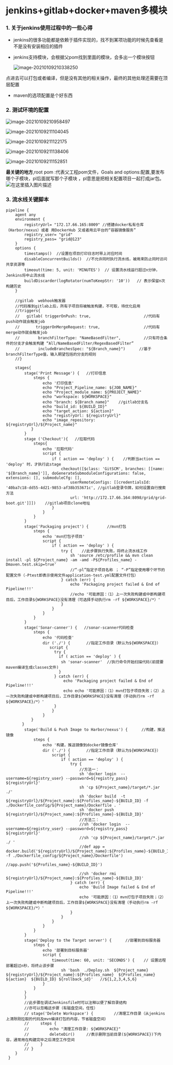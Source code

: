 #                        jenkins+gitlab+docker+maven多模块



### 1. 关于jenkins使用过程中的一些心得

- jenkins的很多功能都是依赖于插件实现的，找不到某项功能的时候先查看是不是没有安装相应的插件

- jenkins支持模块，会根据父pom找到里面的模块，会多出一个模块按钮

  ![image-20210109210338250](C:\Users\Hasee\AppData\Roaming\Typora\typora-user-images\image-20210109210338250.png)

点进去可以打包或者编译，但是没有其他的相关操作，最终的其他处理还需要在顶层配置

- maven的选项配置是个好东西

### 2. 测试环境的配置

![image-20210109210958497](C:\Users\Hasee\AppData\Roaming\Typora\typora-user-images\image-20210109210958497.png)

![image-20210109211104045](C:\Users\Hasee\AppData\Roaming\Typora\typora-user-images\image-20210109211104045.png)

![image-20210109211122175](C:\Users\Hasee\AppData\Roaming\Typora\typora-user-images\image-20210109211122175.png)

![image-20210109211138406](C:\Users\Hasee\AppData\Roaming\Typora\typora-user-images\image-20210109211138406.png)

![image-20210109211152851](C:\Users\Hasee\AppData\Roaming\Typora\typora-user-images\image-20210109211152851.png)



**最关键的地方**,root pom :代表父工程pom文件，Goals and options:配置,要发布哪个子模块，pl后面就写那个子模块 ，pl意思是把相关配置项目一起打成jar包。
![在这里插入图片描述](https://img-blog.csdnimg.cn/20201112143904999.png?x-oss-process=image/watermark,type_ZmFuZ3poZW5naGVpdGk,shadow_10,text_aHR0cHM6Ly9ibG9nLmNzZG4ubmV0L3FxXzQyNzAzMTgx,size_16,color_FFFFFF,t_70#pic_center)

### 3. 流水线关键脚本

```
pipeline {
    agent any
    environment {
        registryUrl= "172.17.66.165:8009" //搭建docker私有仓库（Harbor/nexus）或者 用DockerHub 又或者用云平台的“容器镜像服务”
        registry_user= "grid"
        registry_pass= "grid@123"
    }
    options {
        timestamps()  //设置在项目打印日志时带上对应时间
        disableConcurrentBuilds()  //不允许同时执行流水线，被用来防止同时访问共享资源等
        timeout(time: 5, unit: 'MINUTES')  // 设置流水线运行超过n分钟，Jenkins将中止流水线
        buildDiscarder(logRotator(numToKeepStr: '10'))   // 表示保留n次构建历史
    }

    //gitlab  webhook触发器
    //代码推到gitlab上后，所有子项目将被触发构建，不可取，待优化启用
    //triggers{
    //   gitlab( triggerOnPush: true,                       //代码有push动作就会触发job
    //       triggerOnMergeRequest: true,                   //代码有merge动作就会触发job
    //        branchFilterType: "NameBasedFilter",          //只有符合条件的分支才会触发构建 “All/NameBasedFilter/RegexBasedFilter”
    //        includeBranchesSpec: "${Branch_name}")      //基于branchFilterType值，输入期望包括的分支的规则
    //}

    stages{
        stage('Print Message') {   //打印信息
            steps {
                echo '打印信息'
                echo "Project_Pipeline_name: ${JOB_NAME}"
                echo "Project_module_name: ${PROJECT_NAME}"
                echo "workspace: ${WORKSPACE}"
                echo "branch: ${Branch_name}"    //gitlab分支名
                echo "build_id: ${BUILD_ID}"
                echo "target_action: ${action}"
                echo "registryUrl: ${registryUrl}"
                echo "image_repository: ${registryUrl}/${Project_name}"
           }
        }
        stage ('Checkout'){   //拉取代码
            steps{
                echo '拉取代码'
                script {
                    if ( action == 'deploy' ) {    //判断当action == 'deploy' 时，才执行此stage
                        checkout([$class: 'GitSCM', branches: [[name: '${Branch_name}']], doGenerateSubmoduleConfigurations: false, extensions: [], submoduleCfg: [],
                            userRemoteConfigs: [[credentialsId: '40ba7c18-dd55-4d21-9853-af38b353671c', //gitlab登录令牌，如何设置自行搜索方法
                            url: 'http://172.17.66.164:8098/grid/grid-boot.git']]])    //gitlab项目clone地址
                    }
                }
            }
        }
        stage('Packaging project') {        //mvn打包
            steps {
                echo 'mvn打包子项目'
                script {
                    if ( action == 'deploy' ) {
                        try {    //此步骤执行失败，将终止流水线工作
                            sh 'source /etc/profile && mvn clean install -pl ${Project_name} -am -amd -P${Profiles_name} -Dmaven.test.skip=true'
                            //“-pl”指定子项目名称 ； “-P”指定使用哪个环节的配置文件（-Ptest即表示使用文件application-test.yml配置文件打包）
                        } catch (err) {
                            echo 'Packaging project failed & End of Pipeline!!!'
                            //echo '可能原因：（1）上一次失败构建或中断构建项目后，工作目录${WORKSPACE}没有清理（可选择手动执行rm -rf ${WORKSPACE}/*）'
                        }
                    }
                }
            }
        }
		stage('Sonar-canner') {   //sonar-scanner代码检查
            steps {
                echo '代码检查'
                dir ('./') {       //指定工作目录（默认为${WORKSPACE}）
                   script {
				     try { 
					   if ( action == 'deploy' ) {
                        sh 'sonar-scanner'  //执行命令开始扫描代码(前提要maven编译生成classes文件)
                       }
					 } catch (err) {
					     echo 'Packaging project failed & End of Pipeline!!!'
                         echo echo '可能原因：（1）mvn打包子项目失败；（2）上一次失败构建或中断构建项目后，工作目录${WORKSPACE}没有清理（手动执行rm -rf ${WORKSPACE}/*）'
					 }
                    }
                }
           }
	   }
        stage('Build & Push Image to Harbor/nexus') {      //构建，推送镜像
            steps {
                echo '构建，推送镜像到docker镜像仓库'
                dir ('./') {       //指定工作目录（默认为${WORKSPACE}）
                    script {
                        if ( action == 'deploy' ) {
                            try {                               
                                //方法一：
                                sh 'docker login  --username=${registry_user} --password=${registry_pass}   ${registryUrl}'
                                sh 'cp ${Project_name}/target/*.jar ./'
                                sh 'docker build  -t ${registryUrl}/${Project_name}:${Profiles_name}-${BUILD_ID} -f ./Dockerfile_config/${Project_name}/Dockerfile . '
                                sh 'docker push ${registryUrl}/${Project_name}:${Profiles_name}-${BUILD_ID}'
                                //方法二：
                                //sh 'docker login  --username=${registry_user} --password=${registry_pass}   ${registryUrl}'
                                //sh 'cp ${Project_name}/target/*.jar ./ '
                                //def app = docker.build('${registryUrl}/${Project_name}:${Profiles_name}-${BUILD_ID} -f ./Dockerfile_config/${Project_name}/Dockerfile')
                                //app.push('${Profiles_name}-${BUILD_ID}')

                                //sh 'docker rmi ${registryUrl}/${Project_name}:${Profiles_name}-${BUILD_ID}'
                            } catch (err) {
                                echo 'Build Image failed & End of Pipeline!!!'
                                echo '可能原因：（1）mvn打包子项目失败；（2）上一次失败构建或中断构建项目后，工作目录${WORKSPACE}没有清理（手动执行rm -rf ${WORKSPACE}/*）'
                            }
                        }
                    }
                }
            }
        }
        stage('Deploy to the Target server') {      //部署到目标服务器
            steps {
                echo '部署到目标服务器'
                script {
                    timeout(time: 60, unit: 'SECONDS') {    // 设置远程部署超过n秒，将终止该步骤
                        sh 'bash  ./Deploy.sh  ${Project_name}  ${registryUrl}/${Project_name}:${Profiles_name}  ${Profiles_name}  ${action}  ${BUILD_ID} ${rollback_id}'   //${1,2,3,4,5,6}
                }
            }
        }
		}
        //此步骤在调试Jenkinsfile时可以注释以便了解目录结构
        //亦可以忽略这步骤（有磁盘空间，任性）
        // stage('Delete Workspace') {         //清理工作目录（从jenkins上清除刚拉取的代码及mvn编译打包的内容，节省磁盘空间）
        //     steps {
        //         echo "清理工作目录: ${WORKSPACE}"
        //         deleteDir()     //表示删除当前目录(${WORKSPACE})下内容，通常用在构建完毕之后清空工作空间
        //     }
        // }
    }
 }
```

